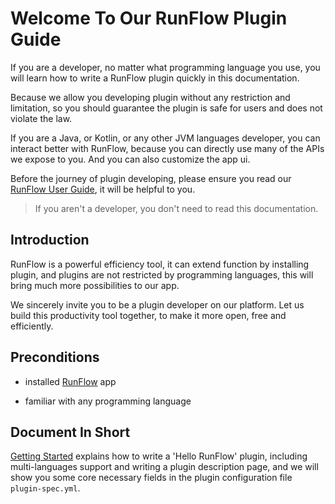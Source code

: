 # Welcome To Our RunFlow Plugin Guide

If you are a developer, no matter what programming language you use, you will learn how to write a RunFlow plugin quickly in this documentation.

Because we allow you developing plugin without any restriction and limitation, so you should guarantee the plugin is safe for users and does not violate the law.

If you are a Java, or Kotlin, or any other JVM languages developer, you can interact better with RunFlow, because you can directly use many of the APIs we expose to you. And you can also customize the app ui.

Before the journey of plugin developing, please ensure you read our [RunFlow User Guide](https://myrest.top/guide/myflow/user), it will be helpful to you.

> If you aren't a developer, you don't need to read this documentation.

## Introduction

RunFlow is a powerful efficiency tool, it can extend function by installing plugin, and plugins are not restricted by programming languages, this will bring much more possibilities to our app.

We sincerely invite you to be a plugin developer on our platform. Let us build this productivity tool together, to make it more open, free and efficiently.

## Preconditions

- installed [RunFlow](https://myrest.top/myflow) app

- familiar with any programming language

## Document In Short

[Getting Started](getting_started.md) explains how to write a 'Hello RunFlow' plugin, including multi-languages support and writing a plugin description page, and we will show you some core necessary fields in the plugin configuration file `plugin-spec.yml`.
